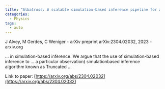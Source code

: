 ```yaml
---
title: "Albatross: A scalable simulation-based inference pipeline for analysing stellar streams in the Milky Way"
categories:
  - Physics
tags:
  - auto
---
```

J Alvey, M Gerdes, C Weniger - arXiv preprint arXiv:2304.02032, 2023 - arxiv.org

… in simulation-based inference. We argue that the use of simulation-based inference to … a particular observation) simulationbased inference algorithm known as Truncated …

Link to paper: [https://arxiv.org/abs/2304.02032](https://arxiv.org/abs/2304.02032)
